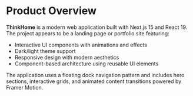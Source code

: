 # Product Overview

**ThinkHome** is a modern web application built with Next.js 15 and React 19. The project appears to be a landing page or portfolio site featuring:

- Interactive UI components with animations and effects
- Dark/light theme support
- Responsive design with modern aesthetics
- Component-based architecture using reusable UI elements

The application uses a floating dock navigation pattern and includes hero sections, interactive grids, and animated content transitions powered by Framer Motion.